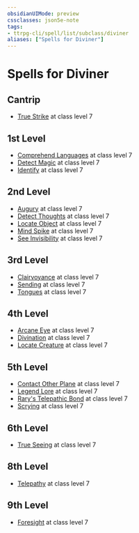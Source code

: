 ```yaml
---
obsidianUIMode: preview
cssclasses: json5e-note
tags:
- ttrpg-cli/spell/list/subclass/diviner
aliases: ["Spells for Diviner"]
---
```

# Spells for Diviner

## Cantrip

- [True Strike](2-Mechanics/CLI/spells/true-strike-xphb.md "XPHB") at class level 7

## 1st Level

- [Comprehend Languages](2-Mechanics/CLI/spells/comprehend-languages-xphb.md "XPHB") at class level 7
- [Detect Magic](2-Mechanics/CLI/spells/detect-magic-xphb.md "XPHB") at class level 7
- [Identify](2-Mechanics/CLI/spells/identify-xphb.md "XPHB") at class level 7

## 2nd Level

- [Augury](2-Mechanics/CLI/spells/augury-xphb.md "XPHB") at class level 7
- [Detect Thoughts](2-Mechanics/CLI/spells/detect-thoughts-xphb.md "XPHB") at class level 7
- [Locate Object](2-Mechanics/CLI/spells/locate-object-xphb.md "XPHB") at class level 7
- [Mind Spike](2-Mechanics/CLI/spells/mind-spike-xphb.md "XPHB") at class level 7
- [See Invisibility](2-Mechanics/CLI/spells/see-invisibility-xphb.md "XPHB") at class level 7

## 3rd Level

- [Clairvoyance](2-Mechanics/CLI/spells/clairvoyance-xphb.md "XPHB") at class level 7
- [Sending](2-Mechanics/CLI/spells/sending-xphb.md "XPHB") at class level 7
- [Tongues](2-Mechanics/CLI/spells/tongues-xphb.md "XPHB") at class level 7

## 4th Level

- [Arcane Eye](2-Mechanics/CLI/spells/arcane-eye-xphb.md "XPHB") at class level 7
- [Divination](2-Mechanics/CLI/spells/divination-xphb.md "XPHB") at class level 7
- [Locate Creature](2-Mechanics/CLI/spells/locate-creature-xphb.md "XPHB") at class level 7

## 5th Level

- [Contact Other Plane](2-Mechanics/CLI/spells/contact-other-plane-xphb.md "XPHB") at class level 7
- [Legend Lore](2-Mechanics/CLI/spells/legend-lore-xphb.md "XPHB") at class level 7
- [Rary's Telepathic Bond](2-Mechanics/CLI/spells/rarys-telepathic-bond-xphb.md "XPHB") at class level 7
- [Scrying](2-Mechanics/CLI/spells/scrying-xphb.md "XPHB") at class level 7

## 6th Level

- [True Seeing](2-Mechanics/CLI/spells/true-seeing-xphb.md "XPHB") at class level 7

## 8th Level

- [Telepathy](2-Mechanics/CLI/spells/telepathy-xphb.md "XPHB") at class level 7

## 9th Level

- [Foresight](2-Mechanics/CLI/spells/foresight-xphb.md "XPHB") at class level 7